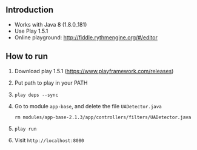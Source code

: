 Introduction
------------
* Works with Java 8 (1.8.0_181)
* Use Play 1.5.1
* Online playground: http://fiddle.rythmengine.org/#/editor

How to run
----------

1. Download play 1.5.1 (https://www.playframework.com/releases)
1. Put path to play in your PATH
1. `play deps --sync`
1. Go to module `app-base`, and delete the file `UADetector.java`

   ```rm modules/app-base-2.1.3/app/controllers/filters/UADetector.java``` 

1. `play run`
1. Visit `http://localhost:8080`

